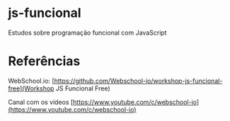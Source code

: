 # js-funcional
Estudos sobre programação funcional com JavaScript

# Referências
WebSchool.io: [https://github.com/Webschool-io/workshop-js-funcional-free](Workshop JS Funcional Free)

Canal com os vídeos [https://www.youtube.com/c/webschool-io](https://www.youtube.com/c/webschool-io)
